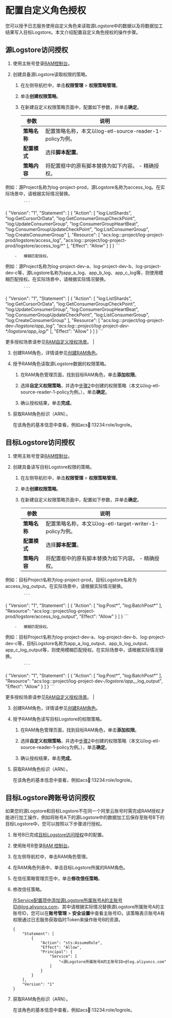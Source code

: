 # 配置自定义角色授权

您可以授予日志服务使用自定义角色来读取源Logstore中的数据以及将数据加工结果写入目标Logstore。本文介绍配置自定义角色授权的操作步骤。

## 源Logstore访问授权

1.  使用主账号登录[RAM控制台](https://ram.console.aliyun.com/)。

2.  创建具备源Logstore读取权限的策略。

    1.  在左侧导航栏中，单击**权限管理** \> **权限策略管理**。

    2.  单击**创建权限策略**。

    3.  在新建自定义权限策略页面中，配置如下参数，并单击**确定**。

        |参数|说明|
        |--|--|
        |**策略名称**|配置策略名称，本文以log-etl-source-reader-1-policy为例。|
        |**配置模式**|选择**脚本配置**。|
        |**策略内容**|将配置框中的原有脚本替换为如下内容。         -   精确授权。

例如：源Project名称为log-project-prod，源Logstore名称为access\_log。在实际场景中，请根据实际情况替换。

            ```
{
  "Version": "1",
  "Statement": [
    {
      "Action": [
        "log:ListShards",
        "log:GetCursorOrData",
        "log:GetConsumerGroupCheckPoint",
        "log:UpdateConsumerGroup",
        "log:ConsumerGroupHeartBeat",
        "log:ConsumerGroupUpdateCheckPoint",
        "log:ListConsumerGroup",
        "log:CreateConsumerGroup"
      ],
      "Resource": [
        "acs:log:*:*:project/log-project-prod/logstore/access_log",
        "acs:log:*:*:project/log-project-prod/logstore/access_log/*"
      ],
      "Effect": "Allow"
    }
  ]
}
            ```

        -   模糊匹配授权。

例如：源Project名称为log-project-dev-a、log-project-dev-b、log-project-dev-c等，源Logstore名称为app\_a\_log、app\_b\_log、app\_c\_log等，则使用模糊匹配授权。在实际场景中，请根据实际情况替换。

            ```
{
  "Version": "1",
  "Statement": [
    {
      "Action": [
        "log:ListShards",
        "log:GetCursorOrData",
        "log:GetConsumerGroupCheckPoint",
        "log:UpdateConsumerGroup",
        "log:ConsumerGroupHeartBeat",
        "log:ConsumerGroupUpdateCheckPoint",
        "log:ListConsumerGroup",
        "log:CreateConsumerGroup"
      ],
      "Resource": [
        "acs:log:*:*:project/log-project-dev-*/logstore/app_*_log",
    "acs:log:*:*:project/log-project-dev-*/logstore/app_*_log/*"
      ],
      "Effect": "Allow"
    }
  ]
}
            ```

更多授权场景请参见[RAM自定义授权场景](/cn.zh-CN/开发指南/访问控制RAM/RAM自定义授权场景.md)。 |

3.  创建RAM角色，详情请参见[创建RAM角色](/cn.zh-CN/开发指南/访问控制RAM/授权服务角色.md)。

4.  授予RAM角色读取源Logstore数据的权限策略。

    1.  在RAM角色管理页面，找到目标RAM角色，单击**添加权限**。

    2.  选择**自定义权限策略**，并选中[步骤2](#step_r0m_vqb_wev)中创建的权限策略（本文以log-etl-source-reader-1-policy为例。），单击**确定**。

    3.  确认授权结果，单击**完成**。

5.  获取RAM角色标识（ARN）。

    在该角色的基本信息中查看，例如acs:ram::13234:role/logrole。


## 目标Logstore访问授权

1.  使用主账号登录[RAM控制台](https://ram.console.aliyun.com/)。

2.  创建具备读写目标Logstore权限的策略。

    1.  在左侧导航栏中，单击**权限管理** \> **权限策略管理**。

    2.  单击**创建权限策略**。

    3.  在新建自定义权限策略页面中，配置如下参数，并单击**确定**。

        |参数|说明|
        |--|--|
        |**策略名称**|配置策略名称，本文以log-etl-target-writer-1-policy为例。|
        |**配置模式**|选择**脚本配置**。|
        |**策略内容**|将配置框中的原有脚本替换为如下内容。         -   精确授权。

例如：目标Project名称为log-project-prod，目标Logstore名称为access\_log\_output。在实际场景中，请根据实际情况替换。

            ```
{
  "Version": "1",
  "Statement": [
    {
      "Action": [
        "log:Post*",
        "log:BatchPost*"
      ],
       "Resource": "acs:log:*:*:project/log-project-prod/logstore/access_log_output",
      "Effect": "Allow"
    }
  ]
}
            ```

        -   模糊匹配授权。

例如：目标Project名称为log-project-dev-a、log-project-dev-b、log-project-dev-c等，目标Logstore名称为app\_a\_log\_output、app\_b\_log\_output、app\_c\_log\_output等，则使用模糊匹配授权。在实际场景中，请根据实际情况替换。

            ```
{
  "Version": "1",
  "Statement": [
    {
      "Action": [
        "log:Post*",
        "log:BatchPost*"
      ],
       "Resource": "acs:log:*:*:project/log-project-dev-*/logstore/app_*_log_output",
      "Effect": "Allow"
    }
  ]
}
            ```

更多授权场景请参见[RAM自定义授权场景](/cn.zh-CN/开发指南/访问控制RAM/RAM自定义授权场景.md)。 |

3.  创建RAM角色，详情请参见[创建RAM角色](/cn.zh-CN/开发指南/访问控制RAM/授权服务角色.md)。

4.  授予RAM角色读写目标Logstore的权限策略。

    1.  在RAM角色管理页面，找到目标RAM角色，单击**添加权限**。

    2.  选择**自定义权限策略**，并选中[步骤2](#step_r0m_vqb_wev)中创建的权限策略（本文以log-etl-source-reader-1-policy为例。），单击**确定**。

    3.  确认授权结果，单击**完成**。

5.  获取RAM角色标识（ARN）。

    在该角色的基本信息中查看，例如acs:ram::13234:role/logrole。


## 目标Logstore跨账号访问授权

如果您的源Logstore和目标Logstore不在同一个阿里云账号时需完成RAM授权才能进行加工操作，例如将账号A下的源Logstore中的数据加工后保存至账号B下的目标Logstore中，您可以按照以下步骤进行授权。

1.  账号B已完成[目标Logstore访问授权](#section_v6z_5m4_cyt)中的配置。

2.  使用账号B登录[RAM 控制台](https://ram.console.aliyun.com/)。

3.  在左侧导航栏中，单击RAM角色管理。

4.  在RAM角色列表中，单击目标Logstore所属的RAM角色。

5.  在信任策略管理页签中，单击**修改信任策略**。

6.  修改信任策略。

    在Service配置项中添加源Logstore所属账号A的主账号ID@log.aliyuncs.com，其中请根据实际情况替换源Logstore所属账号A的主账号ID，您可以在**账号管理** \> **安全设置**中查看主账号ID。该策略表示账号A有权限通过日志服务获取临时Token来操作账号B的资源。

    ```
    {
        "Statement": [
            {
                "Action": "sts:AssumeRole",
                "Effect": "Allow",
                "Principal": {
                    "Service": [
                        "<源Logstore所属账号A的主账号ID>@log.aliyuncs.com"
                    ]
                }
            }
        ],
        "Version": "1"
    }
    ```

7.  获取RAM角色标识（ARN）。

    在该角色的基本信息中查看，例如acs:ram::13234:role/logrole。


